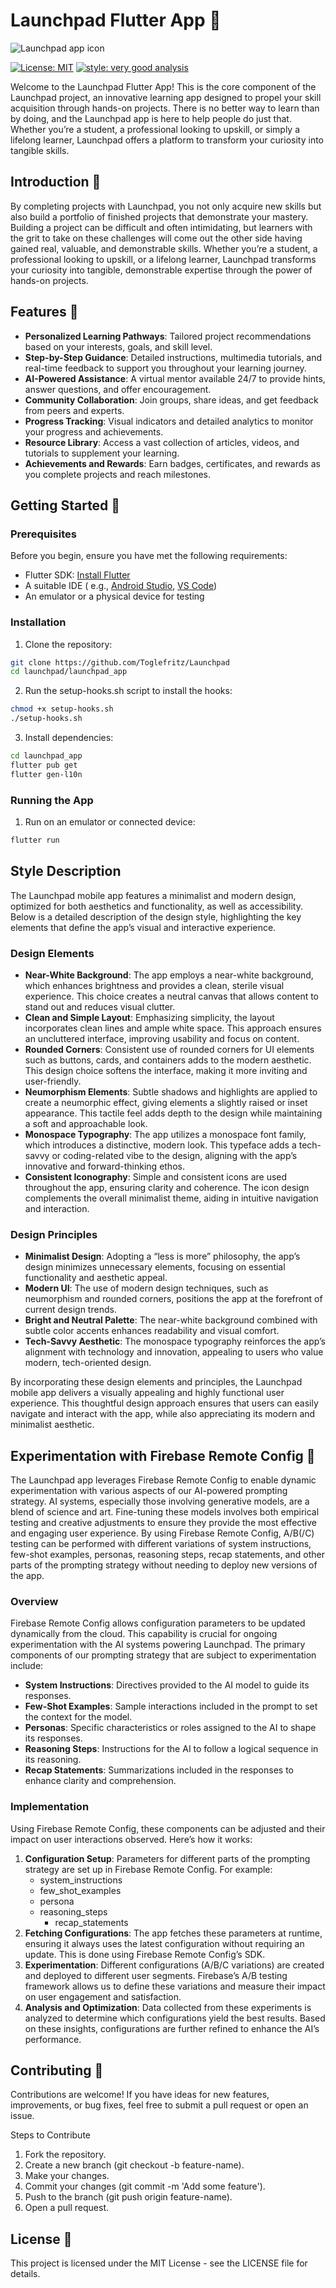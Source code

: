 # Launchpad Flutter App :rocket:

![Launchpad app icon](assets/app_icon.png)

[![License: MIT][license_badge]][license_badge_link]
[![style: very good analysis][badge]][badge_link]

Welcome to the Launchpad Flutter App! This is the core component of the Launchpad project,
an innovative learning app designed to propel your skill acquisition through hands-on projects.
There is no better way to learn than by doing, and the Launchpad app is here to help people do just
that. Whether you’re a student, a professional looking to upskill, or simply a lifelong learner,
Launchpad offers a platform to transform your curiosity into tangible skills.

## Introduction :wave:

By completing projects with Launchpad, you not only acquire new skills but also build a portfolio of
finished projects that demonstrate your mastery. Building a project can be difficult and often
intimidating, but learners with the grit to take on these challenges will come out the other side
having gained real, valuable, and demonstrable skills. Whether you’re a student, a professional
looking to upskill, or a lifelong learner, Launchpad transforms your curiosity into tangible,
demonstrable expertise through the power of hands-on projects.

## Features :goat:

- **Personalized Learning Pathways**: Tailored project recommendations based on your interests,
  goals, and skill level.
- **Step-by-Step Guidance**: Detailed instructions, multimedia tutorials, and real-time feedback to
  support you throughout your learning journey.
- **AI-Powered Assistance**: A virtual mentor available 24/7 to provide hints, answer questions, and
  offer encouragement.
- **Community Collaboration**: Join groups, share ideas, and get feedback from peers and experts.
- **Progress Tracking**: Visual indicators and detailed analytics to monitor your progress and
  achievements.
- **Resource Library**: Access a vast collection of articles, videos, and tutorials to supplement
  your learning.
- **Achievements and Rewards**: Earn badges, certificates, and rewards as you complete projects and
  reach milestones.

## Getting Started :rocket:

### Prerequisites

Before you begin, ensure you have met the following requirements:

- Flutter SDK: [Install Flutter](https://docs.flutter.dev/get-started/install)
- A suitable IDE (
  e.g., [Android Studio](https://developer.android.com/studio), [VS Code](https://code.visualstudio.com/))
- An emulator or a physical device for testing

### Installation

1. Clone the repository:

```bash
git clone https://github.com/Toglefritz/Launchpad
cd launchpad/launchpad_app
```

2. Run the setup-hooks.sh script to install the hooks:

```bash
chmod +x setup-hooks.sh
./setup-hooks.sh
```

3. Install dependencies:

```bash
cd launchpad_app
flutter pub get
flutter gen-l10n
```

### Running the App

1. Run on an emulator or connected device:

```bash
flutter run
```

## Style Description

The Launchpad mobile app features a minimalist and modern design, optimized for both aesthetics and
functionality, as well as accessibility. Below is a detailed description of the design style,
highlighting the key elements that define the app’s visual and interactive experience.

### Design Elements

- **Near-White Background**: The app employs a near-white background, which enhances brightness and provides a clean, sterile visual experience. This choice creates a neutral canvas that allows content to stand out and reduces visual clutter.
- **Clean and Simple Layout**: Emphasizing simplicity, the layout incorporates clean lines and ample white space. This approach ensures an uncluttered interface, improving usability and focus on content.
- **Rounded Corners**: Consistent use of rounded corners for UI elements such as buttons, cards, and containers adds to the modern aesthetic. This design choice softens the interface, making it more inviting and user-friendly.
- **Neumorphism Elements**: Subtle shadows and highlights are applied to create a neumorphic effect, giving elements a slightly raised or inset appearance. This tactile feel adds depth to the design while maintaining a soft and approachable look.
- **Monospace Typography**: The app utilizes a monospace font family, which introduces a distinctive, modern look. This typeface adds a tech-savvy or coding-related vibe to the design, aligning with the app’s innovative and forward-thinking ethos.
- **Consistent Iconography**: Simple and consistent icons are used throughout the app, ensuring clarity and coherence. The icon design complements the overall minimalist theme, aiding in intuitive navigation and interaction.

### Design Principles

- **Minimalist Design**: Adopting a “less is more” philosophy, the app’s design minimizes unnecessary elements, focusing on essential functionality and aesthetic appeal.
- **Modern UI**: The use of modern design techniques, such as neumorphism and rounded corners, positions the app at the forefront of current design trends.
- **Bright and Neutral Palette**: The near-white background combined with subtle color accents enhances readability and visual comfort.
- **Tech-Savvy Aesthetic**: The monospace typography reinforces the app’s alignment with technology and innovation, appealing to users who value modern, tech-oriented design.

By incorporating these design elements and principles, the Launchpad mobile app delivers a visually
appealing and highly functional user experience. This thoughtful design approach ensures that users
can easily navigate and interact with the app, while also appreciating its modern and minimalist
aesthetic.

## Experimentation with Firebase Remote Config :test_tube:

The Launchpad app leverages Firebase Remote Config to enable dynamic experimentation with various
aspects of our AI-powered prompting strategy. AI systems, especially those involving generative
models, are a blend of science and art. Fine-tuning these models involves both empirical testing
and creative adjustments to ensure they provide the most effective and engaging user experience.
By using Firebase Remote Config, A/B(/C) testing can be performed with different variations of
system instructions, few-shot examples, personas, reasoning steps, recap statements, and other
parts of the prompting strategy without needing to deploy new versions of the app.

### Overview

Firebase Remote Config allows configuration parameters to be updated dynamically from the cloud.
This capability is crucial for ongoing experimentation with the AI systems powering Launchpad. The
primary components of our prompting strategy that are subject to experimentation include:

- **System Instructions**: Directives provided to the AI model to guide its responses.
- **Few-Shot Examples**: Sample interactions included in the prompt to set the context for the model.
- **Personas**: Specific characteristics or roles assigned to the AI to shape its responses.
- **Reasoning Steps**: Instructions for the AI to follow a logical sequence in its reasoning.
- **Recap Statements**: Summarizations included in the responses to enhance clarity and 
        comprehension.

### Implementation

Using Firebase Remote Config, these components can be adjusted and their impact on user
interactions observed. Here’s how it works:

1. **Configuration Setup**: Parameters for different parts of the prompting strategy are set up in
   Firebase Remote Config. For example:
    - system_instructions
    - few_shot_examples
    - persona
    - reasoning_steps
        - recap_statements
2. **Fetching Configurations**: The app fetches these parameters at runtime, ensuring it always uses
   the latest configuration without requiring an update. This is done using Firebase Remote Config’s
   SDK.
3. **Experimentation**: Different configurations (A/B/C variations) are created and deployed to
   different user segments. Firebase’s A/B testing framework allows us to define these variations
   and measure their impact on user engagement and satisfaction.
4. **Analysis and Optimization**: Data collected from these experiments is analyzed to determine
   which configurations yield the best results. Based on these insights, configurations are further
   refined to enhance the AI’s performance.

## Contributing :raised_hands:

Contributions are welcome! If you have ideas for new features, improvements, or bug fixes, feel free
to submit a pull request or open an issue.

Steps to Contribute

1.	Fork the repository.
2.	Create a new branch (git checkout -b feature-name).
3.	Make your changes.
4.	Commit your changes (git commit -m 'Add some feature').
5.	Push to the branch (git push origin feature-name).
6.	Open a pull request.

## License :page_facing_up:

This project is licensed under the MIT License - see the LICENSE file for details.

[badge]: https://img.shields.io/badge/style-very_good_analysis-B22C89.svg

[badge_link]: https://pub.dev/packages/very_good_analysis

[license_badge]: https://img.shields.io/badge/license-MIT-blue.svg

[license_badge_link]: https://opensource.org/licenses/MIT